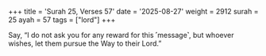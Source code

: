+++
title = 'Surah 25, Verses 57'
date = '2025-08-27'
weight = 2912
surah = 25
ayah = 57
tags = ["lord"]
+++

Say, “I do not ask you for any reward for this ˹message˺, but whoever wishes, let them pursue the Way to their Lord.”